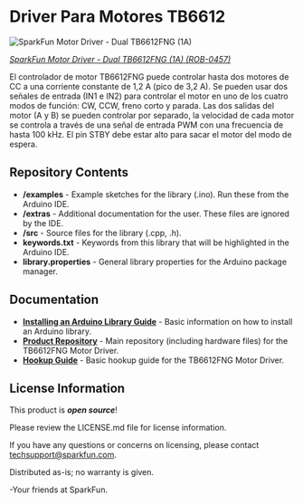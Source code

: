 Driver Para Motores TB6612
=====================================================================

![SparkFun Motor Driver - Dual TB6612FNG (1A)](https://cdn.sparkfun.com//assets/parts/3/1/5/7/09457-01b.jpg)

[*SparkFun Motor Driver - Dual TB6612FNG (1A) (ROB-0457)*](https://www.sparkfun.com/products/9457)

El controlador de motor TB6612FNG puede controlar hasta dos motores de CC a una corriente constante de 1,2 A (pico de 3,2 A).
Se pueden usar dos señales de entrada (IN1 e IN2) para controlar el motor en uno de los cuatro modos de función: CW, CCW, freno corto y parada.
Las dos salidas del motor (A y B) se pueden controlar por separado, la velocidad de cada motor se controla a través de una señal de entrada PWM con una frecuencia de hasta 100 kHz.
El pin STBY debe estar alto para sacar el motor del modo de espera.

Repository Contents
-------------------

* **/examples** - Example sketches for the library (.ino). Run these from the Arduino IDE. 
* **/extras** - Additional documentation for the user. These files are ignored by the IDE. 
* **/src** - Source files for the library (.cpp, .h).
* **keywords.txt** - Keywords from this library that will be highlighted in the Arduino IDE. 
* **library.properties** - General library properties for the Arduino package manager. 

Documentation
--------------

* **[Installing an Arduino Library Guide](https://learn.sparkfun.com/tutorials/installing-an-arduino-library)** - Basic information on how to install an Arduino library.
* **[Product Repository](https://github.com/sparkfun/Motor_Driver-Dual_TB6612FNG/tree/V_1.1)** - Main repository (including hardware files) for the TB6612FNG Motor Driver.
* **[Hookup Guide](https://learn.sparkfun.com/tutorials/tb6612fng-hookup-guide)** - Basic hookup guide for the TB6612FNG Motor Driver.



License Information
-------------------

This product is _**open source**_! 

Please review the LICENSE.md file for license information. 

If you have any questions or concerns on licensing, please contact techsupport@sparkfun.com.

Distributed as-is; no warranty is given.

-Your friends at SparkFun.


